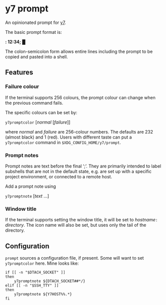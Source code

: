 # y7 prompt

An opinionated prompt for
[y7](https://codeberg.org/datatravelandexperiments/y7).

The basic prompt format is:

**: 12:34;** █

The colon-semicolon form allows entire lines including the prompt to be
copied and pasted into a shell.

## Features

### Failure colour

If the terminal supports 256 colours, the prompt colour can change
when the previous command fails.

The specific colours can be set by:

`y7promptcolor` [_normal_ [_failure_]]

where _normal_ and _failure_ are 256-colour numbers.
The defaults are 232 (almost black) and 1 (red).
Users with different taste can put a `y7promptcolor` command
in `$XDG_CONFIG_HOME/y7/prompt`.

### Prompt notes

Prompt notes are text before the final ‘;’. They are primarily intended to
label subshells that are not in the default state, e.g. are set up with a
specific project environment, or connected to a remote host.

Add a prompt note using

`y7promptnote` [_text_ …]

### Window title

If the terminal supports setting the window title,
it will be set to _hostname_`: `_directory_.
The icon name will also be set, but uses only the tail of the directory.

## Configuration

`prompt` sources a configuration file, if present.
Some will want to set `y7promptcolor` here.
Mine looks like:

```
if [[ -n "$DTACH_SOCKET" ]]
then
    y7promptnote ${DTACH_SOCKET##*/}
elif [[ -n "$SSH_TTY" ]]
then
    y7promptnote ${Y7HOST%%.*}
fi
```
